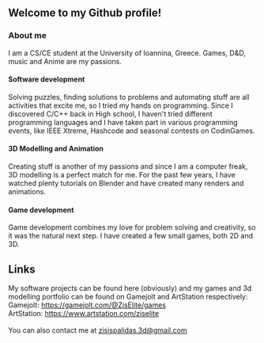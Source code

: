 ## Welcome to my Github profile!

### About me

I am a CS/CE student at the University of Ioannina, Greece. Games, D&D, music and Anime are my passions.

#### Software development

Solving puzzles, finding solutions to problems and automating stuff are all activities that excite me, so I tried my hands on programming.
Since I discovered C/C++ back in High school, I haven't tried different programming languages and I have taken part in various programming events, 
like IEEE Xtreme, Hashcode and seasonal contests on CodinGames.

#### 3D Modelling and Animation

Creating stuff is another of my passions and since I am a computer freak, 3D modelling is a perfect match for me. For the past few years, I have watched 
plenty tutorials on Blender and have created many renders and animations.

#### Game development

Game development combines my love for problem solving and creativity, so it was the natural next step. I have created a few small games, both 2D and 3D.

## Links
My software projects can be found here (obviously) and my games and 3d modelling portfolio can be found on Gamejolt and ArtStation respectively:\
Gamejolt: https://gamejolt.com/@ZisElite/games \
ArtStation: https://www.artstation.com/ziselite \
\
You can also contact me at zisispalidas.3d@gmail.com

<!--
**ZisElite/ZisElite** is a ✨ _special_ ✨ repository because its `README.md` (this file) appears on your GitHub profile.

Here are some ideas to get you started:

- 🔭 I’m currently working on ...
- 🌱 I’m currently learning ...
- 👯 I’m looking to collaborate on ...
- 🤔 I’m looking for help with ...
- 💬 Ask me about ...
- 📫 How to reach me: ...
- ⚡ Fun fact: ...
-->
